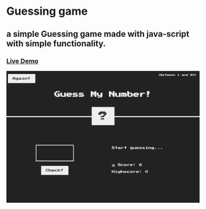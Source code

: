 
# Guessing game 

## a simple Guessing game made with java-script with simple functionality. 

### [Live Demo](https://abdelrhman-ahmed-kamal.github.io/guessing-game/)

![screen shot](Gueesing-game.png)

